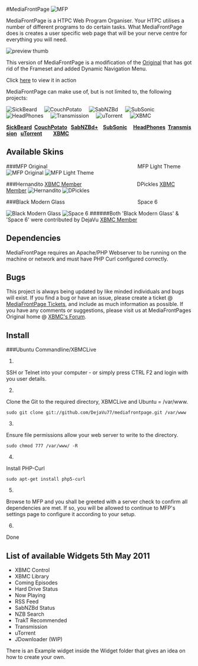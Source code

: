 #MediaFrontPage ![MFP](https://github.com/DejaVu77/mediafrontpage/raw/master/media/Programs/mfp.png)

MediaFrontPage is a HTPC Web Program Organiser.
Your HTPC utilises a number of different programs to do certain tasks. What MediaFrontPage does is creates a user specific web page that will be your nerve centre for everything you will need.

![preview thumb](https://github.com/DejaVu77/mediafrontpage/raw/master/media/Readme.md/full_screenshot.jpg)

This version of MediaFrontPage is a modification of the [Original](http://www.github.com/mediafrontpage/mediafrontpage) that has got rid of the Frameset and added Dynamic Navigation Menu.

Click [here](http://www.youtube.com/v/SsaebIwAn64) to view it in action

MediaFrontPage can make use of, but is not limited to, the following projects:

![SickBeard](https://github.com/DejaVu77/mediafrontpage/raw/master/media/Programs/SickBeard.png)&nbsp;&nbsp;&nbsp;&nbsp;&nbsp;![CouchPotato](https://github.com/DejaVu77/mediafrontpage/raw/master/media/Programs/CouchPotato.png)&nbsp;&nbsp;&nbsp;&nbsp;&nbsp;![SabNZBd](https://github.com/DejaVu77/mediafrontpage/raw/master/media/Programs/SabNZBd.png)&nbsp;&nbsp;&nbsp;&nbsp;&nbsp;![SubSonic](https://github.com/DejaVu77/mediafrontpage/raw/master/media/Programs/SubSonic.png)&nbsp;&nbsp;&nbsp;&nbsp;&nbsp;![HeadPhones](https://github.com/DejaVu77/mediafrontpage/raw/master/media/Programs/HeadPhones.png)&nbsp;&nbsp;&nbsp;&nbsp;&nbsp;![Transmission](https://github.com/DejaVu77/mediafrontpage/raw/master/media/Programs/Transmission.png)&nbsp;&nbsp;&nbsp;&nbsp;&nbsp;![uTorrent](https://github.com/DejaVu77/mediafrontpage/raw/master/media/Programs/uTorrent.png)&nbsp;&nbsp;&nbsp;&nbsp;&nbsp;![XBMC](https://github.com/DejaVu77/mediafrontpage/raw/master/media/Programs/XBMC.png)

**[SickBeard](http://sickbeard.com/)&nbsp;&nbsp;[CouchPotato](http://couchpotatoapp.com/)&nbsp;&nbsp;&nbsp;[SabNZBd+](http://sabnzbd.org)&nbsp;&nbsp;&nbsp;&nbsp;[SubSonic](http://www.subsonic.org/pages/index.jsp)&nbsp;&nbsp;&nbsp;&nbsp;&nbsp;[HeadPhones](https://github.com/rembo10/headphones)&nbsp;&nbsp;[Transmission](http://www.transmissionbt.com/)&nbsp;&nbsp;&nbsp;[uTorrent](http://www.utorrent.com/)&nbsp;&nbsp;&nbsp;&nbsp;&nbsp;&nbsp;&nbsp;&nbsp;&nbsp;[XBMC](http://xbmc.org/)**

## Available Skins

###MFP Original&nbsp;&nbsp;&nbsp;&nbsp;&nbsp;&nbsp;&nbsp;&nbsp;&nbsp;&nbsp;&nbsp;&nbsp;&nbsp;&nbsp;&nbsp;&nbsp;&nbsp;&nbsp;&nbsp;&nbsp;&nbsp;&nbsp;&nbsp;&nbsp;&nbsp;&nbsp;&nbsp;&nbsp;&nbsp;&nbsp;&nbsp;&nbsp;&nbsp;&nbsp;&nbsp;&nbsp;&nbsp;&nbsp;&nbsp;&nbsp;&nbsp;&nbsp;&nbsp;&nbsp;&nbsp;&nbsp;&nbsp;&nbsp;&nbsp;&nbsp;&nbsp;&nbsp;&nbsp;&nbsp;&nbsp;&nbsp;&nbsp;&nbsp;&nbsp;&nbsp;&nbsp;&nbsp;MFP Light Theme
![MFP Original](https://github.com/DejaVu77/mediafrontpage/raw/master/media/Readme.md/sample_original.jpg) ![MFP Light Theme](https://github.com/DejaVu77/mediafrontpage/raw/master/media/Readme.md/sample_lighttheme.jpg)

###Hernandito [XBMC Member](http://forum.xbmc.org/member.php?u=86731)&nbsp;&nbsp;&nbsp;&nbsp;&nbsp;&nbsp;&nbsp;&nbsp;&nbsp;&nbsp;&nbsp;&nbsp;&nbsp;&nbsp;&nbsp;&nbsp;&nbsp;&nbsp;&nbsp;&nbsp;&nbsp;&nbsp;&nbsp;&nbsp;&nbsp;&nbsp;&nbsp;&nbsp;&nbsp;&nbsp;&nbsp;&nbsp;&nbsp;&nbsp;&nbsp;&nbsp;&nbsp;&nbsp;DPickles [XBMC Member](http://forum.xbmc.org/member.php?u=80823)
![Hernandito](https://github.com/DejaVu77/mediafrontpage/raw/master/media/Readme.md/sample_hernandito.jpg)
![DPickles](https://github.com/DejaVu77/mediafrontpage/raw/master/media/Readme.md/sample_dpickles.jpg)

###Black Modern Glass&nbsp;&nbsp;&nbsp;&nbsp;&nbsp;&nbsp;&nbsp;&nbsp;&nbsp;&nbsp;&nbsp;&nbsp;&nbsp;&nbsp;&nbsp;&nbsp;&nbsp;&nbsp;&nbsp;&nbsp;&nbsp;&nbsp;&nbsp;&nbsp;&nbsp;&nbsp;&nbsp;&nbsp;&nbsp;&nbsp;&nbsp;&nbsp;&nbsp;&nbsp;&nbsp;&nbsp;&nbsp;&nbsp;&nbsp;&nbsp;&nbsp;&nbsp;&nbsp;&nbsp;&nbsp;&nbsp;&nbsp;&nbsp;&nbsp;&nbsp;Space 6

![Black Modern Glass](https://github.com/DejaVu77/mediafrontpage/raw/master/media/Readme.md/sample_black_modern_glass.jpg)
![Space 6](https://github.com/DejaVu77/mediafrontpage/raw/master/media/Readme.md/sample_space6.jpg)
######Both 'Black Modern Glass' & 'Space 6' were contributed by DejaVu [XBMC Member](http://forum.xbmc.org/member.php?u=68433)

## Dependencies

MediaFrontPage requires an Apache/PHP Webserver to be running on the machine or network and must have PHP Curl configured correctly.


## Bugs

This project is always being updated by like minded individuals and bugs will exist. If you find a bug or have an issue, please create a ticket @ [MediaFrontPage Tickets](http://mediafrontpage.lighthouseapp.com/tickets), and include as much information as possible. If you have any comments or suggestions, please visit us at MediaFrontPages Original home @ [XBMC's Forum](http://forum.xbmc.org/showthread.php?t=83304).

## Install
###Ubuntu Commandline/XBMCLive

1.
SSH or Telnet into your computer - or simply press CTRL F2 and login with you user details.

2.
Clone the Git to the required directory, XBMCLive and Ubuntu = /var/www.

`sudo git clone git://github.com/DejaVu77/mediafrontpage.git /var/www`

3.
Ensure file permissions allow your web server to write to the directory.

`sudo chmod 777 /var/www/ -R`

4.
Install PHP-Curl

`sudo apt-get install php5-curl`

5.
Browse to MFP and you shall be greeted with a server check to confirm all dependencies are met. If so, you will be allowed to continue to MFP's settings page to configure it according to your setup.

6.
Done

## List of available Widgets 5th May 2011

* XBMC Control
* XBMC Library
* Coming Episodes
* Hard Drive Status
* Now Playing
* RSS Feed
* SabNZBd Status
* NZB Search
* TrakT Recommended
* Transmission
* uTorrent
* JDownloader (WIP)

There is an Example widget inside the Widget folder that gives an idea on how to create your own.